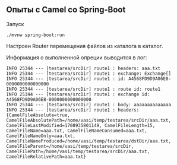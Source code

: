 ## Опыты с Camel со Spring-Boot

Запуск
````shell
./mvnw spring-boot:run
````

Настроен Router перемещения файлов из каталога в каталог.

Информация о выполненной опреции выводится в лог:

````text
INFO 25344 --- [testarea/srcDir] route1 : headers: aaa.txt
INFO 25344 --- [testarea/srcDir] route1 : exchange: Exchange[]
INFO 25344 --- [testarea/srcDir] route1 : id: A4568FD9D9A06E8-0000000000000000
INFO 25344 --- [testarea/srcDir] route1 : route id: route1
INFO 25344 --- [testarea/srcDir] route1 : exchange id: A4568FD9D9A06E8-0000000000000000
INFO 25344 --- [testarea/srcDir] route1 : body: aaaaaaaaaaaaaa
INFO 25344 --- [testarea/srcDir] route1 : headers: {CamelFileAbsolute=true, CamelFileAbsolutePath=/home/vasi/temp/testarea/srcDir/aaa.txt, CamelFileLastModified=1708935801149, CamelFileLength=15, CamelFileName=aaa.txt, CamelFileNameConsumed=aaa.txt, CamelFileNameOnly=aaa.txt, CamelFileNameProduced=/home/vasi/temp/testarea/dstDir/aaa.txt, CamelFileParent=/home/vasi/temp/testarea/srcDir, CamelFilePath=/home/vasi/temp/testarea/srcDir/aaa.txt, CamelFileRelativePath=aaa.txt}

````